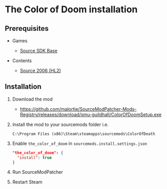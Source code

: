 # The Color of Doom installation

## Prerequisites

- Games
  - [Source SDK Base](../../../game-installation/game-installation/source-sdk-base.md)

- Contents
  - [Source 2006 (HL2)](../../../SourceContentInstaller/v0/content-installation/source-2006.md#hl2-content)

## Installation

1. Download the mod

   - <https://github.com/malortie/SourceModPatcher-Mods-Registry/releases/download/smu-guildhall/ColorOfDoomSetup.exe>

2. Install the mod to your sourcemods folder i.e.

   ```text
   C:\Program Files (x86)\Steam\steamapps\sourcemods\ColorOfDeath
   ```

3. Enable `the_color_of_doom` in `sourcemods.install.settings.json`

   ```json
   "the_color_of_doom": {
     "install": true
   }
   ```

4. Run SourceModPatcher
5. Restart Steam
